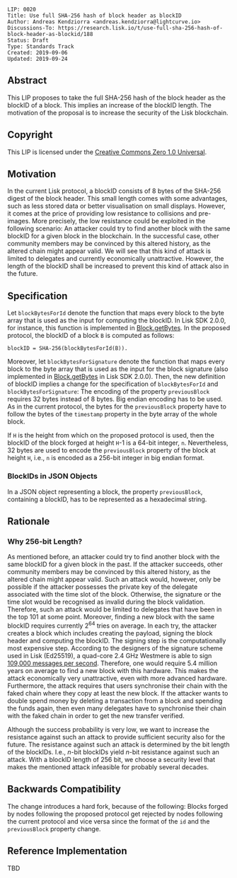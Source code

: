 ```
LIP: 0020
Title: Use full SHA-256 hash of block header as blockID
Author: Andreas Kendziorra <andreas.kendziorra@lightcurve.io>
Discussions-To: https://research.lisk.io/t/use-full-sha-256-hash-of-block-header-as-blockid/188
Status: Draft
Type: Standards Track
Created: 2019-09-06
Updated: 2019-09-24
```

## Abstract

This LIP proposes to take the full SHA-256 hash of the block header as the blockID of a block. This implies an increase of the blockID length. The motivation of the proposal is to increase the security of the Lisk blockchain.

## Copyright

This LIP is licensed under the [Creative Commons Zero 1.0 Universal](https://creativecommons.org/publicdomain/zero/1.0/).

## Motivation

In the current Lisk protocol, a blockID consists of 8 bytes of the SHA-256 digest of the block header. This small length comes with some advantages, such as less stored data or better visualisation on small displays. However, it comes at the price of providing low resistance to collisions and pre-images. More precisely, the low resistance could be exploited in the following scenario: An attacker could try to find another block with the same blockID for a given block in the blockchain. In the successful case, other community members may be convinced by this altered history, as the altered chain might appear valid. We will see that this kind of attack is limited to delegates and currently economically unattractive. However, the length of the blockID shall be increased to prevent this kind of attack also in the future.

## Specification

Let `blockBytesForId` denote the function that maps every block to the byte array that is used as the input for computing the blockID. In Lisk SDK 2.0.0, for instance, this function is implemented in [Block.getBytes](https://github.com/LiskHQ/lisk-sdk/blob/a8ad19b67677aa4abcfdcd28638319d7ca838644/framework/src/modules/chain/logic/block.js#L393). In the proposed protocol, the blockID of a block `B` is computed as follows:

```
blockID = SHA-256(blockBytesForId(B)).
```

Moreover, let `blockBytesForSignature` denote the function that maps every block to the byte array that is used as the input for the block signature (also implemented in [Block.getBytes](https://github.com/LiskHQ/lisk-sdk/blob/a8ad19b67677aa4abcfdcd28638319d7ca838644/framework/src/modules/chain/logic/block.js#L393) in Lisk SDK 2.0.0). Then, the new definition of blockID implies a change for the specification of `blockBytesForId` and `blockBytesForSignature`: The encoding of the property `previousBlock` requires 32 bytes instead of 8 bytes. Big endian encoding has to be used. As in the current protocol, the bytes for the `previousBlock` property have to follow the bytes of the `timestamp` property in the byte array of the whole block.

If `H` is the height from which on the proposed protocol is used, then the blockID of the block forged at height `H`-1 is a 64-bit integer, `n`. Nevertheless, 32 bytes are used to encode the `previousBlock` property of the block at height `H`, i.e., `n` is encoded as a 256-bit integer in big endian format.

### BlockIDs in JSON Objects

In a JSON object representing a block, the property `previousBlock`, containing a blockID, has to be represented as a hexadecimal string.

## Rationale

### Why 256-bit Length?

As mentioned before, an attacker could try to find another block with the same blockID for a given block in the past. If the attacker succeeds, other community members may be convinced by this altered history, as the altered chain might appear valid. Such an attack would, however, only be possible if the attacker possesses the private key of the delegate associated with the time slot of the block. Otherwise, the signature or the time slot would be recognised as invalid during the block validation. Therefore, such an attack would be limited to delegates that have been in the top 101 at some point. Moreover, finding a new block with the same blockID requires currently 2<sup>64</sup> tries on average. In each try, the attacker creates a block which includes creating the payload, signing the block header and computing the blockID. The signing step is the computationally most expensive step. According to the designers of the signature scheme used in Lisk (Ed25519), a quad-core 2.4 GHz Westmere is able to sign [109,000 messages per second](https://link.springer.com/content/pdf/10.1007%2Fs13389-012-0027-1.pdf). Therefore, one would require 5.4 million years on average to find a new block with this hardware. This makes the attack economically very unattractive, even with more advanced hardware. Furthermore, the attack requires that users synchronise their chain with the faked chain where they copy at least the new block. If the attacker wants to double spend money by deleting a transaction from a block and spending the funds again, then even many delegates have to synchronise their chain with the faked chain in order to get the new transfer verified.

Although the success probability is very low, we want to increase the resistance against such an attack to provide sufficient security also for the future. The resistance against such an attack is determined by the bit length of the blockIDs. I.e., _n_-bit blockIDs yield _n_-bit resistance against such an attack. With a blockID length of 256 bit, we choose a security level that makes the mentioned attack infeasible for probably several decades.

## Backwards Compatibility

The change introduces a hard fork, because of the following: Blocks forged by nodes following the proposed protocol get rejected by nodes following the current protocol and vice versa since the format of the `id` and the `previousBlock` property change.

## Reference Implementation

TBD
